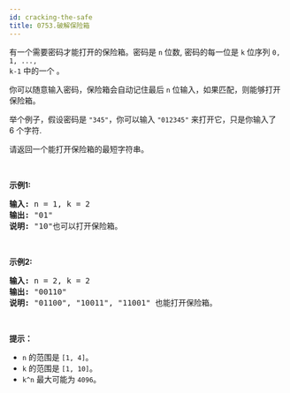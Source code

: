```yaml
---
id: cracking-the-safe
title: 0753.破解保险箱
---
```

有一个需要密码才能打开的保险箱。密码是 <code>n</code> 位数, 密码的每一位是 <code>k</code> 位序列 <code>0, 1, ..., k-1</code> 中的一个 。

你可以随意输入密码，保险箱会自动记住最后 <code>n</code> 位输入，如果匹配，则能够打开保险箱。

举个例子，假设密码是 <code>&#34;345&#34;</code>，你可以输入 <code>&#34;012345&#34;</code> 来打开它，只是你输入了 6 个字符.

请返回一个能打开保险箱的最短字符串。

 

**示例1:**


<pre><strong>输入:</strong> n = 1, k = 2<br/><strong>输出:</strong> &#34;01&#34;<br/><strong>说明:</strong> &#34;10&#34;也可以打开保险箱。<br/></pre>

 

**示例2:**


<pre><strong>输入:</strong> n = 2, k = 2<br/><strong>输出:</strong> &#34;00110&#34;<br/><strong>说明: </strong>&#34;01100&#34;, &#34;10011&#34;, &#34;11001&#34; 也能打开保险箱。<br/></pre>

 

**提示：**

- <code>n</code> 的范围是 <code>[1, 4]</code>。
- <code>k</code> 的范围是 <code>[1, 10]</code>。
- <code>k^n</code> 最大可能为 <code>4096</code>。
 
